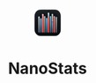 <h1 align="center">
   <img src="nanostats.png" width="10%" height="10%" alt="nanostats logo" title="nanostats logo">
  <br><br>
  NanoStats
</h1>
